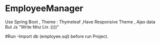 # EmployeeManager
Use Spring Boot , Theme : Thymeleaf ,Have Responsive Theme , Ajax data
But Js "Write Như Lìn :))))"

#Run
-Import db (employee.sql) before run Project.

